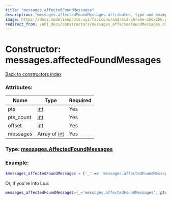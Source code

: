 ```yaml
---
title: "messages.affectedFoundMessages"
description: "messages.affectedFoundMessages attributes, type and example"
image: https://docs.madelineproto.xyz/favicons/android-chrome-256x256.png
redirect_from: /API_docs/constructors/messages_affectedFoundMessages.html
---
```

# Constructor: messages.affectedFoundMessages  
[Back to constructors index](index.md)



### Attributes:

| Name     |    Type       | Required |
|----------|---------------|----------|
|pts|[int](../types/int.md) | Yes|
|pts\_count|[int](../types/int.md) | Yes|
|offset|[int](../types/int.md) | Yes|
|messages|Array of [int](../types/int.md) | Yes|



### Type: [messages.AffectedFoundMessages](../types/messages.AffectedFoundMessages.md)


### Example:

```php
$messages_affectedFoundMessages = ['_' => 'messages.affectedFoundMessages', 'pts' => int, 'pts_count' => int, 'offset' => int, 'messages' => [int, int]];
```  


Or, if you're into Lua:

```lua
messages_affectedFoundMessages={_='messages.affectedFoundMessages', pts=int, pts_count=int, offset=int, messages={int}}

```



